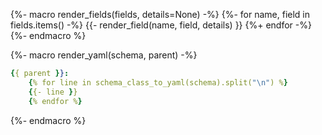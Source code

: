 {%- macro render_fields(fields, details=None) -%}
{%- for name, field in fields.items() -%}
    {{- render_field(name, field, details) }}
{%+ endfor -%}
{%- endmacro %}


{%- macro render_yaml(schema, parent) -%}
```yaml
{{ parent }}:
    {% for line in schema_class_to_yaml(schema).split("\n") %}
    {{- line }}
    {% endfor %}
```
{%- endmacro %}